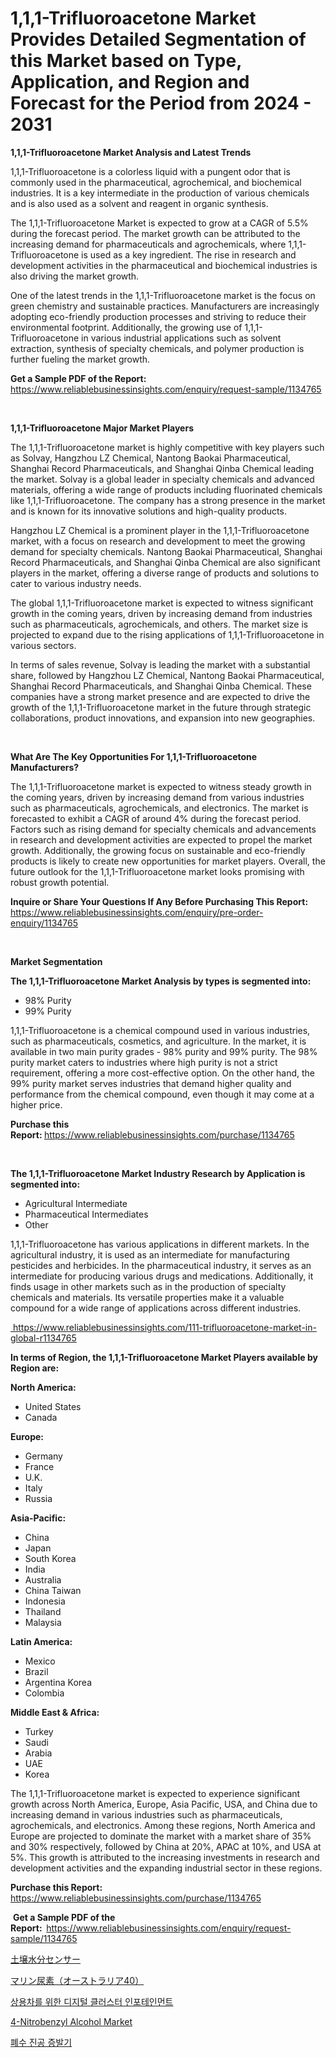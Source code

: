 <p><h1>1,1,1-Trifluoroacetone Market Provides Detailed Segmentation of this Market based on Type, Application, and Region and Forecast for the Period from 2024 - 2031</h1></p><p><strong>1,1,1-Trifluoroacetone Market Analysis and Latest Trends</strong></p>
<p><p>1,1,1-Trifluoroacetone is a colorless liquid with a pungent odor that is commonly used in the pharmaceutical, agrochemical, and biochemical industries. It is a key intermediate in the production of various chemicals and is also used as a solvent and reagent in organic synthesis.</p><p>The 1,1,1-Trifluoroacetone Market is expected to grow at a CAGR of 5.5% during the forecast period. The market growth can be attributed to the increasing demand for pharmaceuticals and agrochemicals, where 1,1,1-Trifluoroacetone is used as a key ingredient. The rise in research and development activities in the pharmaceutical and biochemical industries is also driving the market growth.</p><p>One of the latest trends in the 1,1,1-Trifluoroacetone market is the focus on green chemistry and sustainable practices. Manufacturers are increasingly adopting eco-friendly production processes and striving to reduce their environmental footprint. Additionally, the growing use of 1,1,1-Trifluoroacetone in various industrial applications such as solvent extraction, synthesis of specialty chemicals, and polymer production is further fueling the market growth.</p></p>
<p><strong>Get a Sample PDF of the Report:&nbsp;</strong> <a href="https://www.reliablebusinessinsights.com/enquiry/request-sample/1134765">https://www.reliablebusinessinsights.com/enquiry/request-sample/1134765</a></p>
<p>&nbsp;</p>
<p><strong>1,1,1-Trifluoroacetone Major Market Players</strong></p>
<p><p>The 1,1,1-Trifluoroacetone market is highly competitive with key players such as Solvay, Hangzhou LZ Chemical, Nantong Baokai Pharmaceutical, Shanghai Record Pharmaceuticals, and Shanghai Qinba Chemical leading the market. Solvay is a global leader in specialty chemicals and advanced materials, offering a wide range of products including fluorinated chemicals like 1,1,1-Trifluoroacetone. The company has a strong presence in the market and is known for its innovative solutions and high-quality products.</p><p>Hangzhou LZ Chemical is a prominent player in the 1,1,1-Trifluoroacetone market, with a focus on research and development to meet the growing demand for specialty chemicals. Nantong Baokai Pharmaceutical, Shanghai Record Pharmaceuticals, and Shanghai Qinba Chemical are also significant players in the market, offering a diverse range of products and solutions to cater to various industry needs.</p><p>The global 1,1,1-Trifluoroacetone market is expected to witness significant growth in the coming years, driven by increasing demand from industries such as pharmaceuticals, agrochemicals, and others. The market size is projected to expand due to the rising applications of 1,1,1-Trifluoroacetone in various sectors.</p><p>In terms of sales revenue, Solvay is leading the market with a substantial share, followed by Hangzhou LZ Chemical, Nantong Baokai Pharmaceutical, Shanghai Record Pharmaceuticals, and Shanghai Qinba Chemical. These companies have a strong market presence and are expected to drive the growth of the 1,1,1-Trifluoroacetone market in the future through strategic collaborations, product innovations, and expansion into new geographies.</p></p>
<p>&nbsp;</p>
<p><strong>What Are The Key Opportunities For 1,1,1-Trifluoroacetone Manufacturers?</strong></p>
<p><p>The 1,1,1-Trifluoroacetone market is expected to witness steady growth in the coming years, driven by increasing demand from various industries such as pharmaceuticals, agrochemicals, and electronics. The market is forecasted to exhibit a CAGR of around 4% during the forecast period. Factors such as rising demand for specialty chemicals and advancements in research and development activities are expected to propel the market growth. Additionally, the growing focus on sustainable and eco-friendly products is likely to create new opportunities for market players. Overall, the future outlook for the 1,1,1-Trifluoroacetone market looks promising with robust growth potential.</p></p>
<p><strong>Inquire or Share Your Questions If Any Before Purchasing This Report:</strong> <a href="https://www.reliablebusinessinsights.com/enquiry/pre-order-enquiry/1134765">https://www.reliablebusinessinsights.com/enquiry/pre-order-enquiry/1134765</a></p>
<p>&nbsp;</p>
<p><strong>Market Segmentation</strong></p>
<p><strong>The 1,1,1-Trifluoroacetone Market Analysis by types is segmented into:</strong></p>
<p><ul><li>98% Purity</li><li>99% Purity</li></ul></p>
<p><p>1,1,1-Trifluoroacetone is a chemical compound used in various industries, such as pharmaceuticals, cosmetics, and agriculture. In the market, it is available in two main purity grades - 98% purity and 99% purity. The 98% purity market caters to industries where high purity is not a strict requirement, offering a more cost-effective option. On the other hand, the 99% purity market serves industries that demand higher quality and performance from the chemical compound, even though it may come at a higher price.</p></p>
<p><strong>Purchase this Report:&nbsp;</strong><a href="https://www.reliablebusinessinsights.com/purchase/1134765">https://www.reliablebusinessinsights.com/purchase/1134765</a></p>
<p>&nbsp;</p>
<p><strong>The 1,1,1-Trifluoroacetone Market Industry Research by Application is segmented into:</strong></p>
<p><ul><li>Agricultural Intermediate</li><li>Pharmaceutical Intermediates</li><li>Other</li></ul></p>
<p><p>1,1,1-Trifluoroacetone has various applications in different markets. In the agricultural industry, it is used as an intermediate for manufacturing pesticides and herbicides. In the pharmaceutical industry, it serves as an intermediate for producing various drugs and medications. Additionally, it finds usage in other markets such as in the production of specialty chemicals and materials. Its versatile properties make it a valuable compound for a wide range of applications across different industries.</p></p>
<p><a href="https://www.reliablebusinessinsights.com/111-trifluoroacetone-market-in-global-r1134765">&nbsp;https://www.reliablebusinessinsights.com/111-trifluoroacetone-market-in-global-r1134765</a></p>
<p><strong>In terms of Region, the 1,1,1-Trifluoroacetone Market Players available by Region are:</strong></p>
<p>
    <p> <strong> North America: </strong>
        <ul>
            <li>United States</li>
            <li>Canada</li>
        </ul>
        </p> 
    <p> <strong> Europe: </strong>
        <ul>
            <li>Germany</li>
            <li>France</li>
            <li>U.K.</li>
            <li>Italy</li>
            <li>Russia</li>
        </ul>
        </p> 
    <p> <strong> Asia-Pacific: </strong>
        <ul>
            <li>China</li>
            <li>Japan</li>
            <li>South Korea</li>
            <li>India</li>
            <li>Australia</li>
            <li>China Taiwan</li>
            <li>Indonesia</li>
            <li>Thailand</li>
            <li>Malaysia</li>
        </ul>
        </p> 
    <p> <strong> Latin America: </strong>
        <ul>
            <li>Mexico</li>
            <li>Brazil</li>
            <li>Argentina Korea</li>
            <li>Colombia</li>
        </ul>
        </p> 
    <p> <strong> Middle East & Africa: </strong>
        <ul>
            <li>Turkey</li>
            <li>Saudi</li>
            <li>Arabia</li>
            <li>UAE</li>
            <li>Korea</li>
        </ul>
    </p>
    </p>
<p><p>The 1,1,1-Trifluoroacetone market is expected to experience significant growth across North America, Europe, Asia Pacific, USA, and China due to increasing demand in various industries such as pharmaceuticals, agrochemicals, and electronics. Among these regions, North America and Europe are projected to dominate the market with a market share of 35% and 30% respectively, followed by China at 20%, APAC at 10%, and USA at 5%. This growth is attributed to the increasing investments in research and development activities and the expanding industrial sector in these regions.</p></p>
<p><strong>Purchase this Report: </strong><a href="https://www.reliablebusinessinsights.com/purchase/1134765">https://www.reliablebusinessinsights.com/purchase/1134765</a></p>
<p>&nbsp;<strong>Get a Sample PDF of the Report:&nbsp;&nbsp;</strong><a href="https://www.reliablebusinessinsights.com/enquiry/request-sample/1134765">https://www.reliablebusinessinsights.com/enquiry/request-sample/1134765</a></p>
<p><strong></strong></p>
<p><p><a href="https://github.com/mohamedbakry57/Market-Research-Report-List-4/blob/main/1313006112491.md">土壌水分センサー</a></p><p><a href="https://medium.com/@hugofirst21/%E6%B5%B7%E6%B4%8B%E5%B0%BF%E7%B4%A0-aus-40-%E5%B8%82%E5%A0%B4%E8%A6%8F%E6%A8%A1%E3%81%A8%E5%B8%82%E5%A0%B4%E5%8B%95%E5%90%91-%E5%AE%8C%E5%85%A8%E3%81%AA%E6%A5%AD%E7%95%8C%E6%A6%82%E8%A6%81-2024%E5%B9%B4%E3%81%8B%E3%82%892031%E5%B9%B4-5d3e36fdd6af">マリン尿素（オーストラリア40）</a></p><p><a href="https://github.com/nhaiquang84/Market-Research-Report-List-1/blob/main/411513597787.md">상용차를 위한 디지털 클러스터 인포테인먼트</a></p><p><a href="https://github.com/SashaBeier2023/Market-Research-Report-List-1/blob/main/4-nitrobenzyl-alcohol-market.md">4-Nitrobenzyl Alcohol Market</a></p><p><a href="https://medium.com/@genius6587678/%ED%8F%90%EC%88%98-%EC%A7%84%EA%B3%B5-%EC%A6%9D%EB%B0%9C%EA%B8%B0-%EC%8B%9C%EC%9E%A5-%EA%B7%9C%EB%AA%A8-%EC%8B%9C%EC%9E%A5-%EC%A0%84%EB%A7%9D-%EB%B0%8F-%EC%8B%9C%EC%9E%A5-%EC%98%88%EC%B8%A1-2024%EB%85%84%EB%B6%80%ED%84%B0-2031%EB%85%84-1aae4f2f0a1e">폐수 진공 증발기</a></p></p>